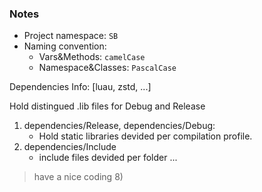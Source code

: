 ### Notes

* Project namespace: `SB`
* Naming convention: 
    - Vars&Methods: `camelCase`
    - Namespace&Classes: `PascalCase`

Dependencies Info: [luau, zstd, ...]

Hold distingued .lib files for Debug and Release
1) dependencies/Release, dependencies/Debug:
    - Hold static libraries devided per compilation profile.
3) dependencies/Include
    - include files devided per folder
    ...

> have a nice coding 8)
